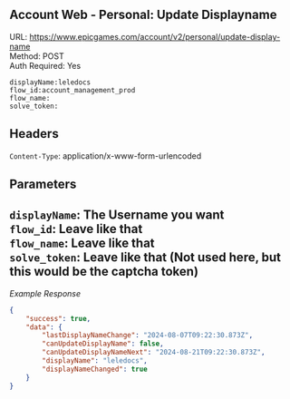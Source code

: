 ## Account Web - Personal: Update Displayname

URL: https://www.epicgames.com/account/v2/personal/update-display-name \
Method: POST \
Auth Required: Yes

```
displayName:leledocs
flow_id:account_management_prod
flow_name:
solve_token:
```

## Headers

`Content-Type`: application/x-www-form-urlencoded

## Parameters

`displayName`: The Username you want <br/>
`flow_id`: Leave like that <br/>
`flow_name`: Leave like that <br/>
`solve_token`: Leave like that (Not used here, but this would be the captcha token)
---

_Example Response_

```json
{
    "success": true,
    "data": {
        "lastDisplayNameChange": "2024-08-07T09:22:30.873Z",
        "canUpdateDisplayName": false,
        "canUpdateDisplayNameNext": "2024-08-21T09:22:30.873Z",
        "displayName": "leledocs",
        "displayNameChanged": true
    }
}
```
